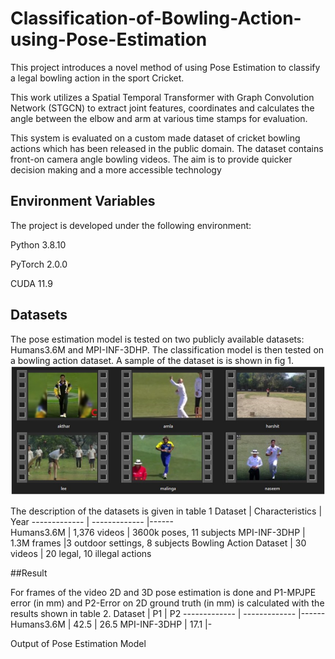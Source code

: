 # Classification-of-Bowling-Action-using-Pose-Estimation


This project introduces a novel method of using Pose Estimation to classify a legal bowling action in the sport Cricket.

This work utilizes a Spatial Temporal Transformer with Graph Convolution Network (STGCN) to extract joint features, coordinates and calculates the angle between the elbow and arm at various time stamps for evaluation.

This system is evaluated on a custom made dataset of cricket bowling actions which has been released in the public domain. The dataset contains front-on camera angle bowling videos. The aim is to provide quicker decision making and a more accessible technology



## Environment Variables

The project is developed under the following environment:

Python 3.8.10 

PyTorch 2.0.0

CUDA 11.9

## Datasets
The pose estimation model is tested on two publicly available datasets: Humans3.6M and MPI-INF-3DHP. 
The classification model is then tested on a bowling action dataset.
A sample of the dataset is is shown in fig 1.
!['BowlingAction'](https://github.com/HimanshuS11/Classification-of-Bowling-Action-using-Pose-Estimation/blob/main/photos/bowlingaction.png)

The description of the datasets is given in table 1
Dataset       | Characteristics | Year
------------- | -------------   |------  
Humans3.6M    | 1,376 videos    | 3600k poses, 11 subjects
MPI-INF-3DHP  | 1.3M frames    |3 outdoor settings, 8 subjects
Bowling Action Dataset  | 30 videos    | 20 legal, 10 illegal actions

##Result

For frames of the video 2D and 3D pose estimation is done and P1-MPJPE error (in mm) and P2-Error on 2D ground truth (in mm) is calculated with the results shown in table 2.
Dataset       | P1 | P2
------------- | -------------   |------  
Humans3.6M    | 42.5    | 26.5
MPI-INF-3DHP  | 17.1    |-

Output of Pose Estimation Model
